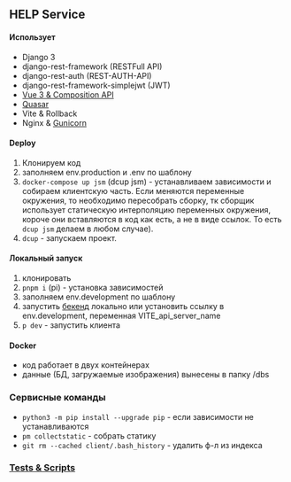 ## HELP Service

#### Использует

- Django 3
- django-rest-framework (RESTFull API)
- django-rest-auth (REST-AUTH-API)
- django-rest-framework-simplejwt (JWT)
- [Vue 3 & Composition API](https://v3.ru.vuejs.org/ru/guide/composition-api-introduction.html)
- [Quasar](https://quasar.dev/)
- Vite & Rollback
- Nginx & [Gunicorn](https://gunicorn.org/)

#### Deploy

1. Клонируем код
2. заполняем env.production и .env по шаблону
3. ```docker-compose up jsm``` (dcup jsm) - устанавливаем зависимости и собираем клиентскую часть. Если меняются переменные окружения, то необходимо пересобрать сборку, тк сборщик использует статическую интерполяцию переменных окружения, короче они вставляются в код как есть, а не в виде ссылок. То есть ```dcup jsm``` делаем в любом случае).
4. ```dcup``` - запускаем проект.

#### Локальный запуск

1. клонировать
2. ```pnpm i``` (pi) - установка зависимостей
3. заполняем env.development по шаблону
4. запустить [бекенд](server/README.md) локально или установить ссылку в env.development, переменная VITE_api_server_name
5. ```p dev``` - запустить клиента

#### Docker

- код работает в двух контейнерах
- данные (БД, загружаемые изображения) вынесены в папку /dbs

### Сервисные команды

- ```python3 -m pip install --upgrade pip``` - если зависимости не устанавливаются
- ```pm collectstatic``` - собрать статику
- ```git rm --cached client/.bash_history``` - удалить ф-л из индекса

### [Tests & Scripts](./README-TESTS.md)
